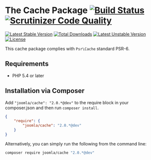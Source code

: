 # The Cache Package [![Build Status](https://travis-ci.org/joomla-framework/cache.png?branch=master)](https://travis-ci.org/joomla-framework/cache) [![Scrutinizer Code Quality](https://scrutinizer-ci.com/g/joomla-framework/cache/badges/quality-score.png?b=2.0-dev)](https://scrutinizer-ci.com/g/joomla-framework/cache/?branch=2.0-dev)

[![Latest Stable Version](https://poser.pugx.org/joomla/cache/v/stable)](https://packagist.org/packages/joomla/cache)
[![Total Downloads](https://poser.pugx.org/joomla/cache/downloads)](https://packagist.org/packages/joomla/cache)
[![Latest Unstable Version](https://poser.pugx.org/joomla/cache/v/unstable)](https://packagist.org/packages/joomla/cache)
[![License](https://poser.pugx.org/joomla/cache/license)](https://packagist.org/packages/joomla/cache)

This cache package complies with `Psr\Cache` standard PSR-6.

## Requirements

* PHP 5.4 or later

## Installation via Composer

Add `"joomla/cache": "2.0.*@dev"` to the require block in your composer.json and then run `composer install`.

```json
{
	"require": {
		"joomla/cache": "2.0.*@dev"
	}
}
```

Alternatively, you can simply run the following from the command line:

```sh
composer require joomla/cache "2.0.*@dev"
```
